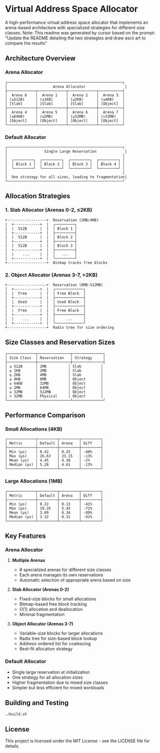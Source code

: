 # Virtual Address Space Allocator

A high-performance virtual address space allocator that implements an arena-based architecture with specialized strategies for different size classes.
Note: This readme was generated by cursor based on the prompt: "Update the README detailing the two strategies and draw ascii art to compare the results"

## Architecture Overview

### Arena Allocator
```
┌─────────────────────────────────────────────────────┐
│                     Arena Allocator                  │
├─────────────┬─────────────┬─────────────┬───────────┤
│  Arena 0    │  Arena 1    │  Arena 2    │  Arena 3  │
│ (≤512B)     │ (≤1KB)      │ (≤2KB)      │ (≤4KB)    │
│ [Slab]      │ [Slab]      │ [Slab]      │ [Object]  │
├─────────────┼─────────────┼─────────────┼───────────┤
│  Arena 4    │  Arena 5    │  Arena 6    │  Arena 7  │
│ (≤64KB)     │ (≤2MB)      │ (≤32MB)     │ (>32MB)   │
│ [Object]    │ [Object]    │ [Object]    │ [Object]  │
└─────────────┴─────────────┴─────────────┴───────────┘
```

### Default Allocator
```
┌─────────────────────────────────────────────────────┐
│                 Single Large Reservation             │
│                                                     │
│  ┌─────────┐  ┌─────────┐  ┌─────────┐  ┌─────────┐ │
│  │ Block 1 │  │ Block 2 │  │ Block 3 │  │ Block 4 │ │
│  └─────────┘  └─────────┘  └─────────┘  └─────────┘ │
│                                                     │
│  One strategy for all sizes, leading to fragmentation│
└─────────────────────────────────────────────────────┘
```

## Allocation Strategies

### 1. Slab Allocator (Arenas 0-2, ≤2KB)
```
+------------------+  Reservation (2MB/4MB)
|  +------------+  |  ┌─────────┐
|  |  512B      |  |  │ Block 1 │
|  +------------+  |  ├─────────┤
|  |  512B      |  |  │ Block 2 │
|  +------------+  |  ├─────────┤
|  |  512B      |  |  │ Block 3 │
|  +------------+  |  ├─────────┤
|  |    ...     |  |  │   ...   │
|  +------------+  |  └─────────┘
+------------------+  Bitmap tracks free blocks
```

### 2. Object Allocator (Arenas 3-7, >2KB)
```
+------------------+  Reservation (8MB-512MB)
|  +------------+  |  ┌─────────────┐
|  |  Free      |  |  │ Free Block  │
|  +------------+  |  ├─────────────┤
|  |  Used      |  |  │ Used Block  │
|  +------------+  |  ├─────────────┤
|  |  Free      |  |  │ Free Block  │
|  +------------+  |  ├─────────────┤
|  |    ...     |  |  │     ...     │
|  +------------+  |  └─────────────┘
+------------------+  Radix tree for size ordering
```

## Size Classes and Reservation Sizes

```
┌─────────────┬───────────────┬──────────────┐
│ Size Class  │ Reservation   │ Strategy     │
├─────────────┼───────────────┼──────────────┤
│ ≤ 512B      │ 2MB          │ Slab         │
│ ≤ 1KB       │ 2MB          │ Slab         │
│ ≤ 2KB       │ 4MB          │ Slab         │
│ ≤ 4KB       │ 8MB          │ Object       │
│ ≤ 64KB      │ 32MB         │ Object       │
│ ≤ 2MB       │ 64MB         │ Object       │
│ ≤ 32MB      │ 512MB        │ Object       │
│ > 32MB      │ Physical     │ Object       │
└─────────────┴───────────────┴──────────────┘
```

## Performance Comparison

### Small Allocations (4KB)
```
┌─────────────┬─────────┬─────────┬─────────┐
│ Metric      │ Default │ Arena   │ Diff    │
├─────────────┼─────────┼─────────┼─────────┤
│ Min (μs)    │ 0.42    │ 0.25    │ -40%    │
│ Max (μs)    │ 26.63   │ 23.15   │ -13%    │
│ Mean (μs)   │ 4.45    │ 4.38    │ -2%     │
│ Median (μs) │ 5.28    │ 4.61    │ -13%    │
└─────────────┴─────────┴─────────┴─────────┘
```

### Large Allocations (1MB)
```
┌─────────────┬─────────┬─────────┬─────────┐
│ Metric      │ Default │ Arena   │ Diff    │
├─────────────┼─────────┼─────────┼─────────┤
│ Min (μs)    │ 0.22    │ 0.13    │ -41%    │
│ Max (μs)    │ 19.35   │ 5.45    │ -72%    │
│ Mean (μs)   │ 3.09    │ 0.34    │ -89%    │
│ Median (μs) │ 3.32    │ 0.31    │ -91%    │
└─────────────┴─────────┴─────────┴─────────┘
```

## Key Features

### Arena Allocator
1. **Multiple Arenas**
   - 8 specialized arenas for different size classes
   - Each arena manages its own reservations
   - Automatic selection of appropriate arena based on size

2. **Slab Allocator (Arenas 0-2)**
   - Fixed-size blocks for small allocations
   - Bitmap-based free block tracking
   - O(1) allocation and deallocation
   - Minimal fragmentation

3. **Object Allocator (Arenas 3-7)**
   - Variable-size blocks for larger allocations
   - Radix tree for size-based block lookup
   - Address-ordered list for coalescing
   - Best-fit allocation strategy

### Default Allocator
- Single large reservation at initialization
- One strategy for all allocation sizes
- Higher fragmentation due to mixed size classes
- Simpler but less efficient for mixed workloads

## Building and Testing

```bash
./build.sh
```

## License

This project is licensed under the MIT License - see the LICENSE file for details.